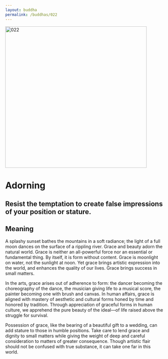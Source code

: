 ```yaml
---
layout: buddha
permalink: /buddhas/022
---
```


<div class="uk-text-center">
<img src="{{"/assets/img/buddhas/buddha-022.jpg" | relative_url}}" alt="022"  width="448" height="448"></div>

# Adorning

## Resist the temptation to create false impressions of your position or stature.

## Meaning

A splashy sunset bathes the mountains in a soft radiance; the light of a full moon dances on the surface of a rippling river. Grace and beauty adorn the natural world. Grace is neither an all-powerful force nor an essential or fundamental thing. By itself, it is form without content. Grace is moonlight on water, not the sunlight at noon. Yet grace brings artistic expression into the world, and enhances the quality of our lives. Grace brings success in small matters.

In the arts, grace arises out of adherence to form: the dancer becoming the choreography of the dance, the musician giving life to a musical score, the painter becoming one with brush and canvas. In human affairs, grace is aligned with mastery of aesthetic and cultural forms honed by time and honored by tradition. Through appreciation of graceful forms in human culture, we apprehend the pure beauty of the ideal—of life raised above the struggle for survival.

Possession of grace, like the bearing of a beautiful gift to a wedding, can add stature to those in humble positions. Take care to lend grace and dignity to small matters while giving the weight of deep and careful consideration to matters of greater consequence. Though artistic flair should not be confused with true substance, it can take one far in this world.
